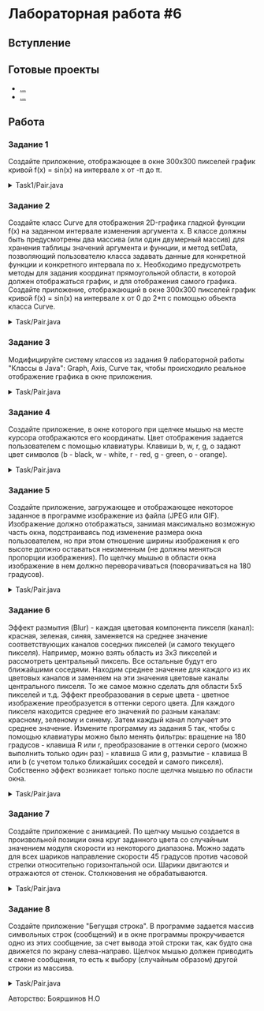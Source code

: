 # Лабораторная работа #6

## Вступление


## Готовые проекты

- [...](...)
- [...](...)

## Работа

### Задание 1
Создайте приложение, отображающее в окне 300x300
пикселей график кривой f(x) = sin(x) на интервале x от -π до π.

<details>
  <summary>Task1/Pair.java</summary>
  
```java
```
  
</details>


### Задание 2
Создайте класс Curve для отображения 2D-графика
гладкой функции f(x) на заданном интервале изменения аргумента x. В
классе должны быть предусмотрены два массива (или один двумерный
массив) для хранения таблицы значений аргумента и функции, и метод
setData, позволяющий пользователю класса задавать данные для
конкретной функции и конкретного интервала по x. Необходимо
предусмотреть методы для задания координат прямоугольной области,
в которой должен отображаться график, и для отображения самого
графика. Создайте приложение, отображающий в окне 300x300
пикселей график кривой f(x) = sin(x) на интервале x от 0 до 2*π с
помощью объекта класса Curve.

<details>
  <summary>Task/Pair.java</summary>
  
```java
```
  
</details>


### Задание 3
Модифицируйте систему классов из задания 9
лабораторной работы "Классы в Java": Graph, Axis, Curve так, чтобы
происходило реальное отображение графика в окне приложения.

<details>
  <summary>Task/Pair.java</summary>
  
```java
```
  
</details>


### Задание 4
Создайте приложение, в окне которого при щелчке мышью
на месте курсора отображаются его координаты. Цвет отображения
задается пользователем с помощью клавиатуры. Клавиши b, w, r, g, o
задают цвет символов (b - black, w - white, r - red, g - green, o - orange).

<details>
  <summary>Task/Pair.java</summary>
  
```java
```
  
</details>


### Задание 5
Создайте приложение, загружающее и отображающее
некоторое заданное в программе изображение из файла (JPEG или
GIF). Изображение должно отображаться, занимая максимально
возможную часть окна, подстраиваясь под изменение размера окна
пользователем, но при этом отношение ширины изображения к его
высоте должно оставаться неизменным (не должны меняться
пропорции изображения). По щелчку мышью в области окна
изображение в нем должно переворачиваться (поворачиваться на 180
градусов).

<details>
  <summary>Task/Pair.java</summary>
  
```java
```
  
</details>


### Задание 6
Эффект размытия (Blur) - каждая цветовая компонента
пикселя (канал): красная, зеленая, синяя, заменяется на среднее
значение соответствующих каналов соседних пикселей (и самого
текущего пикселя). Например, можно взять область из 3x3 пикселей и
рассмотреть центральный пиксель. Все остальные будут его
ближайшими соседями. Находим среднее значение для каждого из их
цветовых каналов и заменяем на эти значения цветовые каналы
центрального пикселя. То же самое можно сделать для области 5x5
пикселей и т.д. Эффект преобразования в серые цвета - цветное
изображение преобразуется в оттенки серого цвета. Для каждого
пикселя находится среднее его значений по разным каналам: красному,
зеленому и синему. Затем каждый канал получает это среднее
значение. Измените программу из задания 5 так, чтобы с помощью
клавиатуры можно было менять фильтры: вращение на 180 градусов -
клавиша R или r, преобразование в оттенки серого (можно выполнить
только один раз) - клавиша G или g, размытие - клавиша B или b (с
учетом только ближайших соседей и самого пикселя). Собственно
эффект возникает только после щелчка мышью по области окна.

<details>
  <summary>Task/Pair.java</summary>
  
```java
```
  
</details>


### Задание 7
Создайте приложение с анимацией. По щелчку мышью
создается в произвольной позиции окна круг заданного цвета со
случайным значением модуля скорости из некоторого диапазона.
Можно задать для всех шариков направление скорости 45 градусов
против часовой стрелки относительно горизонтальной оси. Шарики
двигаются и отражаются от стенок. Столкновения не обрабатываются.

<details>
  <summary>Task/Pair.java</summary>
  
```java
```
  
</details>


### Задание 8
Создайте приложение "Бегущая строка". В программе
задается массив символьных строк (сообщений) и в окне программы
прокручивается одно из этих сообщение, за счет вывода этой строки
так, как будто она движется по экрану слева-направо. Щелчок мышью 
должен приводить к смене сообщения, то есть к выбору (случайным
образом) другой строки из массива.

<details>
  <summary>Task/Pair.java</summary>
  
```java
```
  
</details>



Авторство: Бояршинов Н.О
